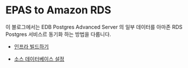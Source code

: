 # EPAS to Amazon RDS

이 블로그에서는 EDB Postgres Advanced Server 의 일부 데이터를 아마존 RDS Postgres 서비스르 동기화 하는 방법을 다룹니다.





* [인프라 빌드하기](https://github.com/gnosia93/epas-to-rds/blob/main/1.infra-build.md)

* [소스 데이터베이스 설정](https://github.com/gnosia93/epas-to-rds/blob/main/2.srcdb-config.md)



